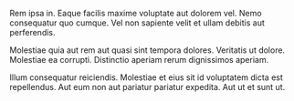 Rem ipsa in. Eaque facilis maxime voluptate aut dolorem vel. Nemo consequatur quo cumque. Vel non sapiente velit et ullam debitis aut perferendis.
 Molestiae quia aut rem aut quasi sint tempora dolores. Veritatis ut dolore. Molestiae ea corrupti. Distinctio aperiam rerum dignissimos aperiam.
 Illum consequatur reiciendis. Molestiae et eius sit id voluptatem dicta est repellendus. Aut eum non aut pariatur pariatur expedita. Aut ut et sunt ut.